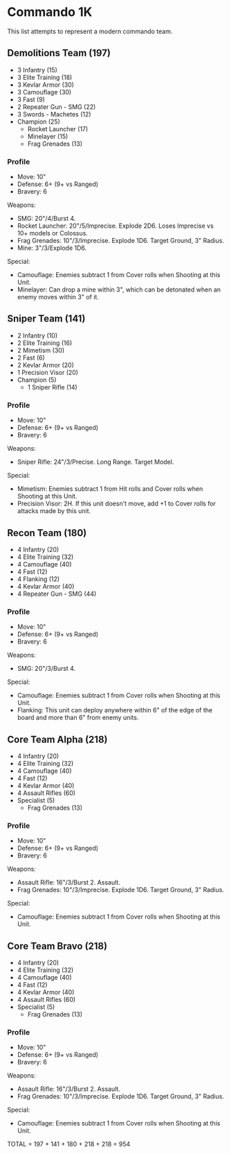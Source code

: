 # Commando 1K

This list attempts to represent a modern commando team.

## Demolitions Team (197)

- 3 Infantry (15)
- 3 Elite Training (18)
- 3 Kevlar Armor (30)
- 3 Camouflage (30)
- 3 Fast (9)
- 2 Repeater Gun - SMG (22)
- 3 Swords - Machetes (12)
- Champion (25)
	- Rocket Launcher (17)
	- Minelayer (15)
	- Frag Grenades (13)

### Profile

- Move: 10"
- Defense: 6+ (9+ vs Ranged)
- Bravery: 6

Weapons:

- SMG: 20"/4/Burst 4.
- Rocket Launcher: 20"/5/Imprecise. Explode 2D6. Loses Imprecise vs 10+ models or Colossus.
- Frag Grenades: 10"/3/Imprecise. Explode 1D6. Target Ground, 3" Radius.
- Mine: 3"/3/Explode 1D6.

Special:

- Camouflage: Enemies subtract 1 from Cover rolls when Shooting at this Unit.
- Minelayer: Can drop a mine within 3", which can be detonated when an enemy moves within 3" of it.

## Sniper Team (141)

- 2 Infantry (10)
- 2 Elite Training (16)
- 2 Mimetism (30)
- 2 Fast (6)
- 2 Kevlar Armor (20)
- 1 Precision Visor (20)
- Champion (5)
	- 1 Sniper Rifle (14)

### Profile

- Move: 10"
- Defense: 6+ (9+ vs Ranged)
- Bravery: 6

Weapons:

- Sniper Rifle: 24"/3/Precise. Long Range. Target Model.

Special:

- Mimetism: Enemies subtract 1 from Hit rolls and Cover rolls when Shooting at this Unit.
- Precision Visor: 2H. If this unit doesn't move, add +1 to Cover rolls for attacks made by this unit.

## Recon Team (180)

- 4 Infantry (20)
- 4 Elite Training (32)
- 4 Camouflage (40)
- 4 Fast (12)
- 4 Flanking (12)
- 4 Kevlar Armor (40) 
- 4 Repeater Gun - SMG (44)

### Profile

- Move: 10"
- Defense: 6+ (9+ vs Ranged)
- Bravery: 6

Weapons:

- SMG: 20"/3/Burst 4.

Special:

- Camouflage: Enemies subtract 1 from Cover rolls when Shooting at this Unit.
- Flanking: This unit can deploy anywhere within 6" of the edge of the board and more than 6" from enemy units.

## Core Team Alpha (218)

- 4 Infantry (20)
- 4 Elite Training (32)
- 4 Camouflage (40)
- 4 Fast (12)
- 4 Kevlar Armor (40)
- 4 Assault Rifles (60)
- Specialist (5)
	- Frag Grenades (13)

### Profile

- Move: 10"
- Defense: 6+ (9+ vs Ranged)
- Bravery: 6

Weapons:

- Assault Rifle: 16"/3/Burst 2. Assault.
- Frag Grenades: 10"/3/Imprecise. Explode 1D6. Target Ground, 3" Radius.

Special:

- Camouflage: Enemies subtract 1 from Cover rolls when Shooting at this Unit.

## Core Team Bravo (218)

- 4 Infantry (20)
- 4 Elite Training (32)
- 4 Camouflage (40)
- 4 Fast (12)
- 4 Kevlar Armor (40)
- 4 Assault Rifles (60)
- Specialist (5)
	- Frag Grenades (13)

### Profile

- Move: 10"
- Defense: 6+ (9+ vs Ranged)
- Bravery: 6

Weapons:

- Assault Rifle: 16"/3/Burst 2. Assault.
- Frag Grenades: 10"/3/Imprecise. Explode 1D6. Target Ground, 3" Radius.

Special:

- Camouflage: Enemies subtract 1 from Cover rolls when Shooting at this Unit.

TOTAL = 197 + 141 + 180 + 218 + 218 = 954
